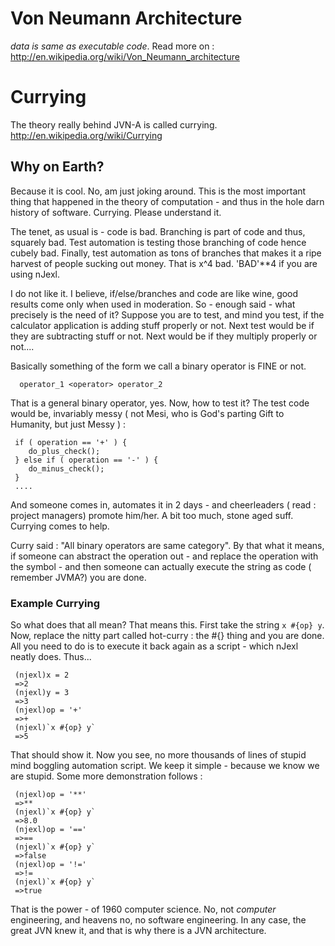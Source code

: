 # Von Neumann Architecture 

*data is same as executable code*. Read more on :  
http://en.wikipedia.org/wiki/Von_Neumann_architecture

# Currying 

The theory really behind JVN-A is called currying.
http://en.wikipedia.org/wiki/Currying

## Why on Earth?

Because it is cool. No, am just joking around. This is the most important thing that happened in the theory of computation - and thus in the hole darn history of software. Currying. Please understand it.

The tenet, as usual is - code is bad. Branching is part of code and thus, squarely bad.
Test automation is testing those branching of code hence cubely bad. Finally, test automation as tons of branches that makes it a ripe harvest of people sucking out money. That is x^4 bad. 'BAD'**4 if you are using nJexl.


I do not like it. I believe, if/else/branches and code are like wine, good results come only when used in moderation. So - enough said - what precisely is the need of it? Suppose you are to test, and mind you test, if the calculator application is adding stuff properly or not. Next test would be if they are subtracting stuff or not. Next would be  if they multiply properly or not....

Basically something of the form we call a binary operator is FINE or not.

      operator_1 <operator> operator_2 

That is a general binary operator, yes. Now, how to test it? The test code would be, invariably messy ( not Mesi, who is God's parting Gift to Humanity, but just Messy ) :

     if ( operation == '+' ) {
        do_plus_check();
     } else if ( operation == '-' ) {
        do_minus_check();
     }
     ....

And someone comes in, automates it in 2 days - and cheerleaders ( read : project managers)  promote him/her.
A bit too much, stone aged suff. Currying comes to help.

Curry said : "All binary operators are same category". By that what it means, if someone can abstract the operation out - and replace the operation with the symbol - and then someone can actually execute the string as code ( remember JVMA?) you are done.

### Example Currying 

So what does that all mean? That means this.
First take the string `x #{op} y`. Now, replace the nitty part called hot-curry : the #{} thing and you are done.
All you need to do is to execute it back again as a script - which nJexl neatly does. Thus...

     (njexl)x = 2
     =>2
     (njexl)y = 3 
     =>3
     (njexl)op = '+'
     =>+
     (njexl)`x #{op} y`
     =>5

That should show it. Now you see, no more thousands of lines of stupid mind boggling automation script. We keep it simple - because we know we are stupid.
Some more demonstration follows : 

     (njexl)op = '**'
     =>**
     (njexl)`x #{op} y`
     =>8.0
     (njexl)op = '=='
     =>==
     (njexl)`x #{op} y`
     =>false
     (njexl)op = '!='
     =>!=
     (njexl)`x #{op} y`
     =>true

That is the power - of 1960 computer science. No, not *computer* engineering, and heavens no, no software engineering. In any case, the great JVN knew it, and that is why there is a JVN architecture.






 